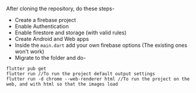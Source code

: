 After cloning the repository, do these steps-

- Create a firebase project
- Enable Authentication
- Enable firestore and storage (with valid rules)
- Create Android and Web apps
- Inside the `main.dart` add your own firebase options (The existing ones won't work)
- Migrate to the folder and do-

```
flutter pub get
flutter run //To run the project default output settings
flutter run -d chrome --web-renderer html //To run the project on the web, and with html so that the images load
```

